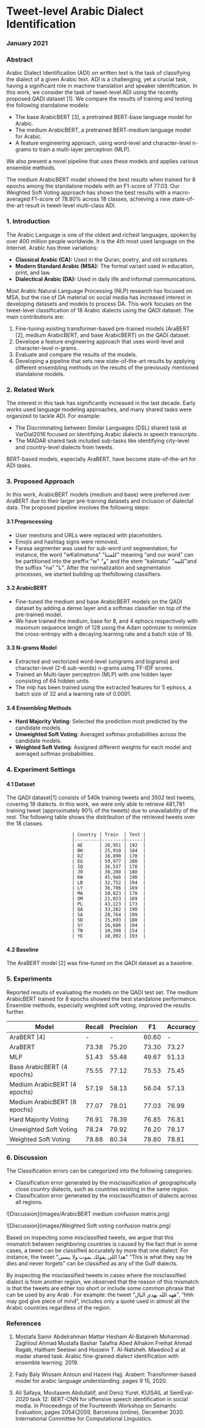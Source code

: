 # Tweet-level Arabic Dialect Identification

### January 2021

### Abstract

Arabic Dialect Identification (ADI) on written text is the task of classifying the dialect of a given Arabic text. ADI is a challenging, yet a crucial task, having a significant role in machine translation and speaker identification. 
In this work, we consider the task of tweet-level ADI using the recently proposed QADI dataset [1]. We compare the results of training and testing the following standalone models:
- The base ArabicBERT [3], a pretrained BERT-base language model for Arabic.
- The medium ArabicBERT, a pretrained BERT-medium language model for Arabic.
- A feature engineering approach, using word-level and character-level n-grams to train a multi-layer perceptron (MLP).

We also present a novel pipeline that uses these models and applies various ensemble methods. 

The medium ArabicBERT model showed the best results when trained for 8 epochs among the standalone models with an F1-score of 77.03. Our Weighted Soft Voting approach has shown the best results with a macro-averaged F1-score of 78.80% across 18 classes, achieving a new state-of-the-art result in tweet-level multi-class ADI.

### 1. Introduction

The Arabic Language is one of the oldest and richest languages, spoken by over 400 million people worldwide. It is the 4th most used language on the Internet. Arabic has three variations:
- **Classical Arabic (CA):** Used in the Quran, poetry, and old scriptures.
- **Modern Standard Arabic (MSA):** The formal variant used in education, print, and law.
- **Dialectical Arabic (DA):** Used in daily life and informal communications.

Most Arabic Natural Language Processing (NLP) research has focused on MSA, but the rise of DA material on social media has increased interest in developing datasets and models to process DA. 
This work focuses on the tweet-level classification of 18 Arabic dialects using the QADI dataset. The main contributions are:
1. Fine-tuning existing transformer-based pre-trained models (AraBERT [2], medium ArabicBERT, and base ArabicBERT) on the QADI dataset.
2. Develope a feature engineering approach that uses word-level and character-level n-grams.
3. Evaluate and compare the results of the models.
4. Developing a pipeline that sets new state-of-the-art results by applying different ensembling methods on the results of the previously mentioned standalone models.

### 2. Related Work

The interest in this task has significantly increased in the last decade. Early works used language modeling approaches, and many shared tasks were organized to tackle ADI. For example:
- The Discriminating between Similar Languages (DSL) shared task at VarDial2016 focused on identifying Arabic dialects in speech transcripts.
- The MADAR shared task included sub-tasks like identifying city-level and country-level dialects from tweets.

BERT-based models, especially AraBERT, have become state-of-the-art for ADI tasks.

### 3. Proposed Approach

In this work, ArabicBERT models (medium and base) were preferred over AraBERT due to their larger pre-training datasets and inclusion of dialectal data. The proposed pipeline involves the following steps:

#### 3.1 Preprocessing

- User mentions and URLs were replaced with placeholders.
- Emojis and hashtag signs were removed.
- Farasa segmenter was used for sub-word unit segmentation, for instance, the word "wKalimatuna" "كلمتنا" meaning "and our word" can be partitioned into the preffix "w" "و" and the stem "kalimatu" "كلمة"and the suffixx "na" "نا".
After the normalization and segmentation processes, we started building up thefollowing classifiers.


#### 3.2 ArabicBERT

- Fine-tuned the medium and base ArabicBERT models on the QADI dataset by adding a dense layer and a softmax classifier on top of the pre-trained model.
- We have trained the medium, base for 8, and 4 ephocs respectively with maximum sequence length of 128 using the Adam optimizer to minimize the cross-entropy with a decaying learning rate and a batch size of 16.


#### 3.3 N-grams Model

- Extracted and vectorized word-level (unigrams and bigrams) and character-level (2-6 sub-words) n-grams using TF-IDF scores.
- Trained an Multi-layer perceptron (MLP) with one hidden layer consisting of 64 hidden units.
-  The mlp has been trained using the extracted features for 5 ephocs, a batch size of 32 and a learning rate of 0.0001.

#### 3.4 Ensembling Methods

- **Hard Majority Voting**: Selected the prediction most predicted by the candidate models.
- **Unweighted Soft Voting**: Averaged softmax probabilities across the candidate models.
- **Weighted Soft Voting**: Assigned different weights for each model and averaged softmax probabilities.


### 4. Experiment Settings

#### 4.1 Dataset

The QADI dataset[1] consists of 540k training tweets and 3502 test tweets, covering 18 dialects. In this work, we were only
able to retrieve 481,781 training tweet (approximately 90% of the tweets) due
to unavailability of the rest. The following table shows the distribution of the retrieved tweets over the 18 classes.

                            | Country | Train  | Test |
                            |---------|--------|------|
                            | AE      | 26,951 | 192  |
                            | BH      | 25,910 | 184  |
                            | DZ      | 16,890 | 170  |
                            | EG      | 59,977 | 200  |
                            | IQ      | 16,537 | 178  |
                            | JO      | 30,208 | 180  |
                            | KW      | 45,946 | 190  |
                            | LB      | 32,752 | 194  |
                            | LY      | 36,706 | 169  |
                            | MA      | 10,823 | 178  |
                            | OM      | 21,023 | 169  |
                            | PL      | 43,223 | 173  |
                            | QA      | 33,202 | 198  |
                            | SA      | 28,764 | 199  |
                            | SD      | 15,693 | 188  |
                            | SY      | 16,686 | 194  |
                            | TN      | 10,398 | 154  |
                            | YE      | 10,092 | 193  |

#### 4.2 Baseline

The AraBERT model [2] was fine-tuned on the QADI dataset as a baseline.

### 5. Experiments

Reported results of evaluating the models on the QADI test set. The medium ArabicBERT trained for 8 epochs showed the best standalone performance. Ensemble methods, especially weighted soft voting, improved the results further.

| Model                       | Recall | Precision | F1    | Accuracy |
|-----------------------------|--------|-----------|-------|----------|
| AraBERT [4]                 | -      | -         | 60.60 | -        |
| AraBERT                     | 73.38  | 75.20     | 73.30 | 73.27    |
| MLP                         | 51.43  | 55.48     | 49.67 | 51.13    |
| Base ArabicBERT (4 epochs)  | 75.55  | 77.12     | 75.53 | 75.45    |
| Medium ArabicBERT (4 epochs)| 57.19  | 58.13     | 56.04 | 57.13    |
| Medium ArabicBERT (8 epochs)| 77.07  | 78.01     | 77.03 | 76.99    |
| Hard Majority Voting        | 76.91  | 78.39     | 76.85 | 76.81    |
| Unweighted Soft Voting      | 78.24  | 79.92     | 78.20 | 78.17    |
| Weighted Soft Voting        | 78.88  | 80.34     | 78.80 | 78.81    |


### 6. Discussion

The Classification errors can be categorized into the following categories:
-   Classification error generated by the misclassification of geographically close country dialects, such as countries existing in the same region.
-   Classification error generated by the misclassification of dialects across all regions.

![Discussion](images/ArabicBERT medium confusion matrix.png)

![Discussion](images/Weighted Soft voting confusion matrix.png)

Based on inspecting some misclassified tweets, we argue that this mismatch between neighboring countries is caused by the fact that in some cases, a tweet can be classified accurately by more that one dialect. For instance, the tweet “هذا اللي يقولك يموت ولا ينسى” “This is what they say he dies and never forgets” can be classified as any of the Gulf dialects.

By inspecting the misclassified tweets in cases where the misclassified dialect is from another region, we observed that the reason of this mismatch is that the tweets are either too short or include some common phrase that can be used by any Arab . For example: the tweet “ههه الله يهدي البال”, “hhh may god give piece of mind”, includes only a quote used in almost all the Arabic countries regardless of the region.


### References

1. Mostafa Samir Abdelrahman Mattar Hesham Al-Bataineh Mohammad Zaghloul Ahmad Mustafa Bashar Talafha Abed Alhakim Freihat Ahmad Ragab, Haitham Seelawi and Hussein T. Al-Natsheh. Mawdoo3 ai at madar shared task: Arabic fine-grained dialect identification with ensemble learning. 2019.

2. Fady Baly Wissam Antoun and Hazem Hajj. Arabert: Transformer-based
model for arabic language understanding. pages 9 15, 2020.

3. Ali Safaya, Moutasem Abdullatif, and Deniz Yuret. KUISAIL at SemEval-
2020 task 12: BERT-CNN for offensive speech identification in social media.
In Proceedings of the Fourteenth Workshop on Semantic Evaluation, pages
2054{2059, Barcelona (online), December 2020. International Committee
for Computational Linguistics.

